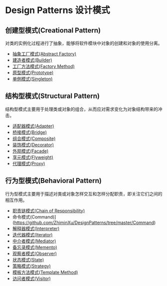 # Design Patterns 设计模式
## 创建型模式(Creational Pattern)
对类的实例化过程进行了抽象，能够将软件模块中对象的创建和对象的使用分离。
- [抽象工厂模式(Abstract Factory)](https://github.com/ZhiminXu/DesignPatterns/tree/master/AbstractFactory)
- [建造者模式(Builder)](https://github.com/ZhiminXu/DesignPatterns/tree/master/Builder)
- [工厂方法模式(Factory Method)](https://github.com/ZhiminXu/DesignPatterns/tree/master/FactoryMethod)
- [原型模式(Prototype)](https://github.com/ZhiminXu/DesignPatterns/tree/master/Prototype)
- [单例模式(Singleton)](https://github.com/ZhiminXu/DesignPatterns/tree/master/Singleton)
## 结构型模式(Structural Pattern)
结构型模式主要用于处理类或对象的组合，从而应对需求变化为对象结构带来的冲击。
- [适配器模式(Adapter)](https://github.com/ZhiminXu/DesignPatterns/tree/master/Adapter)
- [桥接模式(Bridge)](https://github.com/ZhiminXu/DesignPatterns/tree/master/Bridge)
- [组合模式(Composite)](https://github.com/ZhiminXu/DesignPatterns/tree/master/Composite)
- [装饰模式(Decorator)](https://github.com/ZhiminXu/DesignPatterns/tree/master/Decorator)
- [外观模式(Facade)](https://github.com/ZhiminXu/DesignPatterns/tree/master/Facade)
- [享元模式(Flyweight)](https://github.com/ZhiminXu/DesignPatterns/tree/master/Flyweight)
- [代理模式(Proxy)](https://github.com/ZhiminXu/DesignPatterns/tree/master/Proxy)
## 行为型模式(Behavioral Pattern)
行为型模式主要用于描述对类或对象怎样交互和怎样分配职责，即关注它们之间的相互作用。
- [职责链模式(Chain of Responsibility)](https://github.com/ZhiminXu/DesignPatterns/tree/master/Chain%20of%20Responsibility)
- 命令模式(Command)](https://github.com/ZhiminXu/DesignPatterns/tree/master/Command)
- [解释器模式(Interpreter)](https://github.com/ZhiminXu/DesignPatterns/tree/master/Interpreter)
- [迭代器模式(Iterator)](https://github.com/ZhiminXu/DesignPatterns/tree/master/Iterator)
- [中介者模式(Mediator)](https://github.com/ZhiminXu/DesignPatterns/tree/master/Mediator)
- [备忘录模式(Memento)](https://github.com/ZhiminXu/DesignPatterns/tree/master/Memento)
- [观察者模式(Observer)](https://github.com/ZhiminXu/DesignPatterns/tree/master/Observer)
- [状态模式(State)](https://github.com/ZhiminXu/DesignPatterns/tree/master/State)
- [策略模式(Strategy)](https://github.com/ZhiminXu/DesignPatterns/tree/master/Strategy)
- [模板方法模式(Template Method)](https://github.com/ZhiminXu/DesignPatterns/tree/master/Template)
- [访问者模式(Visitor)](https://github.com/ZhiminXu/DesignPatterns/tree/master/Visitor)
